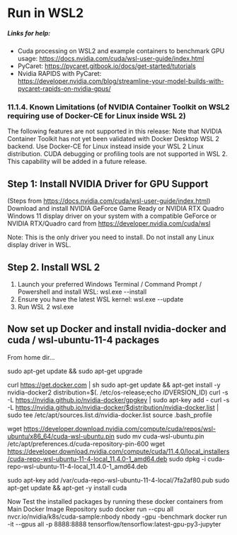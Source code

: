 # Run in WSL2
##### Links for help: 
- Cuda processing on WSL2 and example containers to benchmark GPU usage: https://docs.nvidia.com/cuda/wsl-user-guide/index.html
- PyCaret: https://pycaret.gitbook.io/docs/get-started/tutorials
- Nvidia RAPIDS with PyCaret: https://developer.nvidia.com/blog/streamline-your-model-builds-with-pycaret-rapids-on-nvidia-gpus/

### 11.1.4. Known Limitations (of NVIDIA Container Toolkit on WSL2 requiring use of Docker-CE for Linux inside WSL 2)
The following features are not supported in this release:
Note that NVIDIA Container Toolkit has not yet been validated with Docker Desktop WSL 2 backend. Use Docker-CE for Linux instead inside your WSL 2 Linux distribution.
CUDA debugging or profiling tools are not supported in WSL 2. This capability will be added in a future release.

## Step 1: Install NVIDIA Driver for GPU Support
(Steps from https://docs.nvidia.com/cuda/wsl-user-guide/index.html)
Download and install NVIDIA GeForce Game Ready or NVIDIA RTX Quadro Windows 11 display driver on your system with a compatible GeForce or NVIDIA RTX/Quadro card from
https://developer.nvidia.com/cuda/wsl

Note: This is the only driver you need to install. Do not install any Linux display driver in WSL.

## Step 2. Install WSL 2
1. Launch your preferred Windows Terminal / Command Prompt / Powershell and install WSL:
wsl.exe --install
2. Ensure you have the latest WSL kernel:
wsl.exe --update
3. Run WSL 2
wsl.exe

## Now set up Docker and install nvidia-docker and cuda / wsl-ubuntu-11-4 packages 
From home dir...

sudo apt-get update && sudo apt-get upgrade

curl https://get.docker.com | sh
sudo apt-get update && apt-get install -y nvidia-docker2
distribution=$(. /etc/os-release;echo $ID$VERSION_ID)
curl -s -L https://nvidia.github.io/nvidia-docker/gpgkey | sudo apt-key add -
curl -s -L https://nvidia.github.io/nvidia-docker/$distribution/nvidia-docker.list | sudo tee /etc/apt/sources.list.d/nvidia-docker.list
source .bash_profile

wget https://developer.download.nvidia.com/compute/cuda/repos/wsl-ubuntu/x86_64/cuda-wsl-ubuntu.pin
sudo mv cuda-wsl-ubuntu.pin /etc/apt/preferences.d/cuda-repository-pin-600
wget https://developer.download.nvidia.com/compute/cuda/11.4.0/local_installers/cuda-repo-wsl-ubuntu-11-4-local_11.4.0-1_amd64.deb
sudo dpkg -i cuda-repo-wsl-ubuntu-11-4-local_11.4.0-1_amd64.deb

sudo apt-key add /var/cuda-repo-wsl-ubuntu-11-4-local/7fa2af80.pub
sudo apt-get update && apt-get -y install cuda

Now Test the installed packages by running these docker containers from Main Docker Image Repository
sudo docker run --cpu all nvcr.io/nvidia/k8s/cuda-sample:nbody nbody -gpu -benchmark
docker run -it --gpus all -p 8888:8888 tensorflow/tensorflow:latest-gpu-py3-jupyter